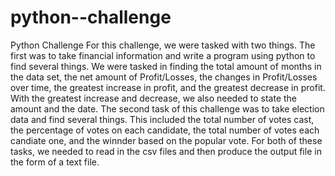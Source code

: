 # python--challenge
Python Challenge
For this challenge, we were tasked with two things. The first was to take financial information and write a program using python to find several things. We were tasked in finding the total amount of months in the data set, the net amount of Profit/Losses, the changes in Profit/Losses over time, the greatest increase in profit, and the greatest decrease in profit. With the greatest increase and decrease, we also needed to state the amount and the date. The second task of this challenge was to take election data and find several things. This included the total number of votes cast, the percentage of votes on each candidate, the total number of votes each candiate one, and the winnder based on the popular vote. For both of these tasks, we needed to read in the csv files and then produce the output file in the form of a text file.
